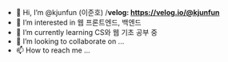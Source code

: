 - 👋 Hi, I’m @kjunfun (이준호) /**velog: https://velog.io/@kjunfun** 
- 👀 I’m interested in 웹 프론트엔드, 백엔드
- 🌱 I’m currently learning CS와 웹 기초 공부 중
- 💞️ I’m looking to collaborate on ...
- 📫 How to reach me ...

<!---
kjunfun/kjunfun is a ✨ special ✨ repository because its `README.md` (this file) appears on your GitHub profile.
You can click the Preview link to take a look at your changes.
--->
